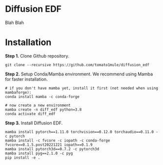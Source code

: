 # Diffusion EDF
Blah Blah
# Installation

**Step 1.** Clone Github repository.
```shell
git clone --recursive https://github.com/tomato1mule/diffusion_edf
```

**Step 2.** Setup Conda/Mamba environment. We recommend using Mamba for faster installation.
```shell
# if you don't have mamba yet, install it first (not needed when using mambaforge):
conda install mamba -c conda-forge

# now create a new environment
mamba create -n diff_edf python=3.8
conda activate diff_edf
```

**Step 3.** Install Diffusion EDF.
```shell
mamba install pytorch==1.11.0 torchvision==0.12.0 torchaudio==0.11.0 -c pytorch
mamba install -c fvcore -c iopath -c conda-forge fvcore==0.1.5.post20221221 iopath==0.1.9
mamba install pytorch3d==0.7.2 -c pytorch3d
mamba install pyg==2.1.0 -c pyg
pip install -e .
```